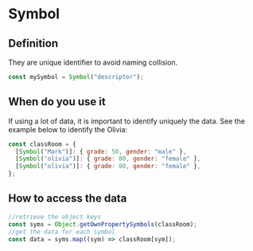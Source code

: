 # Symbol

## Definition

They are unique identifier to avoid naming collision.

```js
const mySymbol = Symbol("descriptor");
```

## When do you use it

If using a lot of data, it is important to identify uniquely the data. See the example below to identify the Olivia:

```js
const classRoom = {
  [Symbol("Mark")]: { grade: 50, gender: "male" },
  [Symbol("olivia")]: { grade: 80, gender: "female" },
  [Symbol("olivia")]: { grade: 80, gender: "female" },
};
```

## How to access the data

```js
//retrieve the object keys
const syms = Object.getOwnPropertySymbols(classRoom);
//get the data for each symbol
const data = syms.map((sym) => classRoom[sym]);
```
